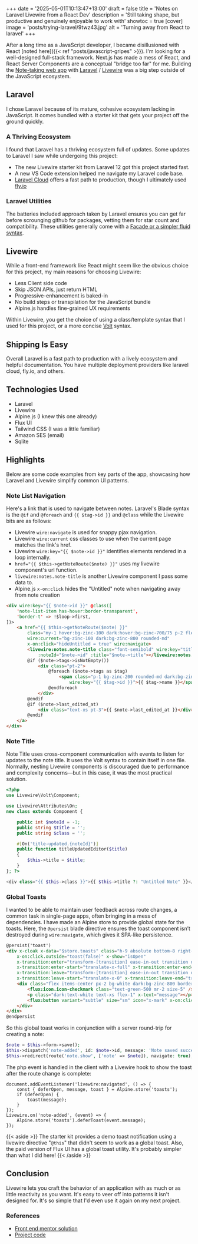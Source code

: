 +++
date = '2025-05-01T10:13:47+13:00'
draft = false
title = 'Notes on Laravel Livewire from a React Dev'
description = 'Still taking shape, but productive and genuinely enjoyable to work with'
showtoc = true
[cover]
  image = 'posts/trying-laravel/9twz43.jpg'
  alt = 'Turning away from React to laravel'
+++

After a long time as a JavaScript developer, I became disillusioned with React [noted here]({{< ref "posts/javascript-gripes" >}}). I'm looking for a well-designed full-stack framework. Next.js has made a mess of React, and React Server Components are a conceptual "bridge too far" for me. Building the [Note-taking web app](https://www.frontendmentor.io/challenges/note-taking-web-app-773r7bUfOG) with [Laravel](https://laravel.com/) / [Livewire](https://livewire.laravel.com/) was a big step outside of the JavaScript ecosystem.

## Laravel

I chose Laravel because of its mature, cohesive ecosystem lacking in JavaScript. It comes bundled with a starter kit that gets your project off the ground quickly.

### A Thriving Ecosystem

I found that Laravel has a thriving ecosystem full of updates. Some updates to Laravel I saw while undergoing this project:
- The new Livewire starter kit from Laravel 12 got this project started fast.
- A new VS Code extension helped me navigate my Laravel code base.
- [Laravel Cloud](https://cloud.laravel.com/) offers a fast path to production, though I ultimately used [fly.io](https://fly.io)

### Laravel Utilities

The batteries included approach taken by Laravel ensures you can get far before scrounging github for packages, vetting them for star count and compatibility. These utilities generally come with a [Facade or a simpler fluid syntax](https://laravel.com/docs/12.x/facades).

## Livewire

While a front-end framework like React might seem like the obvious choice for this project, my main reasons for choosing Livewire:
- Less Client side code
- Skip JSON APIs, just return HTML
- Progressive-enhancement is baked-in
- No build steps or transpilation for the JavaScript bundle
- Alpine.js handles fine-grained UX requirements

Within Livewire, you get the choice of using a class/template syntax that I used for this project, or a more concise [Volt](https://livewire.laravel.com/docs/volt) syntax.

## Shipping Is Easy
Overall Laravel is a fast path to production with a lively ecosystem and helpful documentation. You have multiple deployment providers like laravel cloud, fly.io, and others.

## Technologies Used
- Laravel
- Livewire
- Alpine.js (I knew this one already)
- Flux UI
- Tailwind CSS (I was a little familiar)
- Amazon SES (email)
- Sqlite

## Highlights

Below are some code examples from key parts of the app, showcasing how Laravel and Livewire simplify common UI patterns.

### Note List Navigation
Here's a link that is used to navigate between notes. Laravel's Blade syntax is the `@if` and `@foreach` and `{{ $tag->id }}` and `@class` while the Livewire bits are as follows:
- Livewire `wire:navigate` is used for snappy pjax navigation.
- Livewire `wire:current` css classes to use when the current page matches the link's href.
- Livewire `wire:key="{{ $note->id }}"` identifies elements rendered in a loop internally.
- `href="{{ $this->getNoteRoute($note) }}"` uses my livewire component's url function.
- `livewire:notes.note-title` is another Livewire component I pass some data to.
- Alpine.js `x-on:click` hides the "Untitled" note when navigating away from note creation

```html
<div wire:key="{{ $note->id }}" @class([
    'note-list-item has-hover:border-transparent',
    'border-t' => !$loop->first,
])>
    <a href="{{ $this->getNoteRoute($note) }}"
        class="my-1 hover:bg-zinc-100 dark:hover:bg-zinc-700/75 p-2 flex flex-col hover:rounded-md"
        wire:current="bg-zinc-100 dark:bg-zinc-800 rounded-md"
        x-on:click="hideUntitled = true" wire:navigate>
        <livewire:notes.note-title class="font-semibold" wire:key="title_{{ $note->id }}"
            :noteId="$note->id" :title="$note->title"></livewire:notes.note-title>
        @if ($note->tags->isNotEmpty())
            <div class="pt-2">
                @foreach ($note->tags as $tag)
                    <span class="p-1 bg-zinc-200 rounded-md dark:bg-zinc-700 text-xs"
                        wire:key="{{ $tag->id }}">{{ $tag->name }}</span>
                @endforeach
            </div>
        @endif
        @if ($note->last_edited_at)
            <div class="text-xs pt-3">{{ $note->last_edited_at }}</div>
        @endif
    </a>
</div>
```

### Note Title
Note Title uses cross-component communication with events to listen for updates to the note title. It uses the Volt syntax to contain itself in one file. Normally, nesting Livewire components is discouraged due to performance and complexity concerns—but in this case, it was the most practical solution.

```php
<?php
use Livewire\Volt\Component;

use Livewire\Attributes\On;
new class extends Component {

    public int $noteId = -1;
    public string $title = '';
    public string $class = '';

    #[On('title-updated.{noteId}')]
    public function titleUpdatedEditor($title)
    {
        $this->title = $title;
    }
}; ?>

<div class="{{ $this->class }}">{{ $this->title ?: "Untitled Note" }}</div>
```

### Global Toasts
I wanted to be able to maintain user feedback across route changes, a common task in single-page apps, often bringing in a mess of dependencies. I have made an Alpine store to provide global state for the toasts. Here, the `@persist` blade directive ensures the toast component isn’t destroyed during `wire:navigate`, which gives it SPA-like persistence.

```html
@persist('toast')
<div x-cloak x-data="$store.toasts" class="h-9 absolute bottom-8 right-0 z-100 w-102"
    x-on:click.outside="toast(false)" x-show="isOpen"
    x-transition:enter="transform-[transition] ease-in-out transition duration-500"
    x-transition:enter-start="translate-x-full" x-transition:enter-end="translate-x-0"
    x-transition:leave="transform-[transition] ease-in-out transition duration-500"
    x-transition:leave-start="translate-x-0" x-transition:leave-end="translate-x-full">
    <div class="flex items-center px-2 bg-white dark:bg-zinc-800 border rounded-xl w-96">
        <flux:icon.icon-checkmark class="text-green-500 mr-2 size-5" />
        <p class="dark:text-white text-xs flex-1" x-text="message"></p>
        <flux:button variant="subtle" size="sm" icon="x-mark" x-on:click="toast(false)"></flux:button>
    </div>
</div>
@endpersist
```

So this global toast works in conjunction with a server round-trip for creating a note:
```php
$note = $this->form->save();
$this->dispatch('note-added', id: $note->id, message: 'Note saved successfully!');
$this->redirect(route('note.show', ['note' => $note]), navigate: true);
```

The php event is handled in the client with a Livewire hook to show the toast after the route change is complete:
```JS
document.addEventListener('livewire:navigated', () => {
    const { deferOpen, message, toast } = Alpine.store('toasts');
    if (deferOpen) {
        toast(message);
    }
});
Livewire.on('note-added', (event) => {
    Alpine.store('toasts').deferToast(event.message);
});
```

{{< aside >}}
The starter kit provides a demo toast notification using a livewire directive "`@this`" that didn't seem to work as a global toast. Also, the paid version of Flux UI has a global toast utility. It's probably simpler than what I did here!
{{< /aside >}}

## Conclusion

Livewire lets you craft the behavior of an application with as much or as little reactivity as you want. It's easy to veer off into patterns it isn't designed for. It's so simple that I'd even use it again on my next project.

### References
- [Front end mentor solution](https://www.frontendmentor.io/solutions/laravel-livewire-notes-85CwNRZkYZ)
- [Project code](https://github.com/rowinf/notes)